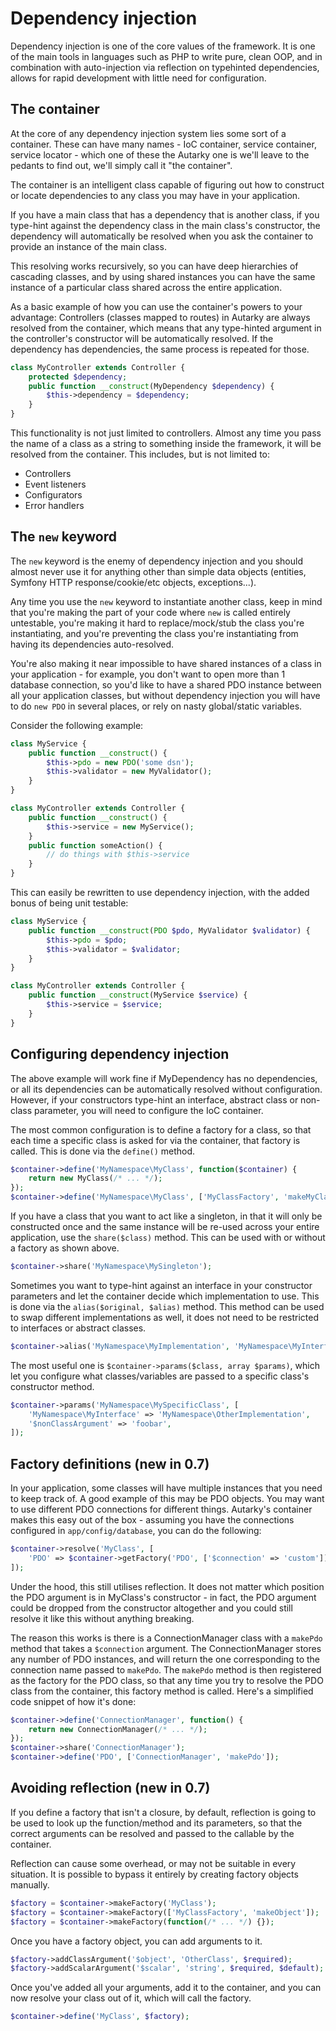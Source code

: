 # Dependency injection

Dependency injection is one of the core values of the framework. It is one of the main tools in languages such as PHP to write pure, clean OOP, and in combination with auto-injection via reflection on typehinted dependencies, allows for rapid development with little need for configuration.

## The container

At the core of any dependency injection system lies some sort of a container. These can have many names - IoC container, service container, service locator - which one of these the Autarky one is we'll leave to the pedants to find out, we'll simply call it "the container".

The container is an intelligent class capable of figuring out how to construct or locate dependencies to any class you may have in your application.

If you have a main class that has a dependency that is another class, if you type-hint against the dependency class in the main class's constructor, the dependency will automatically be resolved when you ask the container to provide an instance of the main class.

This resolving works recursively, so you can have deep hierarchies of cascading classes, and by using shared instances you can have the same instance of a particular class shared across the entire application.

As a basic example of how you can use the container's powers to your advantage: Controllers (classes mapped to routes) in Autarky are always resolved from the container, which means that any type-hinted argument in the controller's constructor will be automatically resolved. If the dependency has dependencies, the same process is repeated for those.

```php
class MyController extends Controller {
	protected $dependency;
	public function __construct(MyDependency $dependency) {
		$this->dependency = $dependency;
	}
}
```

This functionality is not just limited to controllers. Almost any time you pass the name of a class as a string to something inside the framework, it will be resolved from the container. This includes, but is not limited to:

- Controllers
- Event listeners
- Configurators
- Error handlers

## The `new` keyword

The `new` keyword is the enemy of dependency injection and you should almost never use it for anything other than simple data objects (entities, Symfony HTTP response/cookie/etc objects, exceptions...).

Any time you use the `new` keyword to instantiate another class, keep in mind that you're making the part of your code where `new` is called entirely untestable, you're making it hard to replace/mock/stub the class you're instantiating, and you're preventing the class you're instantiating from having its dependencies auto-resolved.

You're also making it near impossible to have shared instances of a class in your application - for example, you don't want to open more than 1 database connection, so you'd like to have a shared PDO instance between all your application classes, but without dependency injection you will have to do `new PDO` in several places, or rely on nasty global/static variables.

Consider the following example:

```php
class MyService {
	public function __construct() {
		$this->pdo = new PDO('some dsn');
		$this->validator = new MyValidator();
	}
}

class MyController extends Controller {
	public function __construct() {
		$this->service = new MyService();
	}
	public function someAction() {
		// do things with $this->service
	}
}
```

This can easily be rewritten to use dependency injection, with the added bonus of being unit testable:

```php
class MyService {
	public function __construct(PDO $pdo, MyValidator $validator) {
		$this->pdo = $pdo;
		$this->validator = $validator;
	}
}

class MyController extends Controller {
	public function __construct(MyService $service) {
		$this->service = $service;
	}
}
```

## Configuring dependency injection

The above example will work fine if MyDependency has no dependencies, or all its dependencies can be automatically resolved without configuration. However, if your constructors type-hint an interface, abstract class or non-class parameter, you will need to configure the IoC container.

The most common configuration is to define a factory for a class, so that each time a specific class is asked for via the container, that factory is called. This is done via the `define()` method.

```php
$container->define('MyNamespace\MyClass', function($container) {
	return new MyClass(/* ... */);
});
$container->define('MyNamespace\MyClass', ['MyClassFactory', 'makeMyClass']);
```

If you have a class that you want to act like a singleton, in that it will only be constructed once and the same instance will be re-used across your entire application, use the `share($class)` method. This can be used with or without a factory as shown above.

```php
$container->share('MyNamespace\MySingleton');
```

Sometimes you want to type-hint against an interface in your constructor parameters and let the container decide which implementation to use. This is done via the `alias($original, $alias)` method. This method can be used to swap different implementations as well, it does not need to be restricted to interfaces or abstract classes.

```php
$container->alias('MyNamespace\MyImplementation', 'MyNamespace\MyInterface');
```

The most useful one is `$container->params($class, array $params)`, which let you configure what classes/variables are passed to a specific class's constructor method.

```php
$container->params('MyNamespace\MySpecificClass', [
	'MyNamespace\MyInterface' => 'MyNamespace\OtherImplementation',
	'$nonClassArgument' => 'foobar',
]);
```

## Factory definitions (new in 0.7)

In your application, some classes will have multiple instances that you need to keep track of. A good example of this may be PDO objects. You may want to use different PDO connections for different things. Autarky's container makes this easy out of the box - assuming you have the connections configured in `app/config/database`, you can do the following:

```php
$container->resolve('MyClass', [
	'PDO' => $container->getFactory('PDO', ['$connection' => 'custom']),
]);
```

Under the hood, this still utilises reflection. It does not matter which position the PDO argument is in MyClass's constructor - in fact, the PDO argument could be dropped from the constructor altogether and you could still resolve it like this without anything breaking.

The reason this works is there is a ConnectionManager class with a `makePdo` method that takes a `$connection` argument. The ConnectionManager stores any number of PDO instances, and will return the one corresponding to the connection name passed to `makePdo`. The `makePdo` method is then registered as the factory for the PDO class, so that any time you try to resolve the PDO class from the container, this factory method is called. Here's a simplified code snippet of how it's done:

```php
$container->define('ConnectionManager', function() {
	return new ConnectionManager(/* ... */);
});
$container->share('ConnectionManager');
$container->define('PDO', ['ConnectionManager', 'makePdo']);
```

## Avoiding reflection (new in 0.7)

If you define a factory that isn't a closure, by default, reflection is going to be used to look up the function/method and its parameters, so that the correct arguments can be resolved and passed to the callable by the container.

Reflection can cause some overhead, or may not be suitable in every situation. It is possible to bypass it entirely by creating factory objects manually.

```php
$factory = $container->makeFactory('MyClass');
$factory = $container->makeFactory(['MyClassFactory', 'makeObject']);
$factory = $container->makeFactory(function(/* ... */) {});
```

Once you have a factory object, you can add arguments to it.

```php
$factory->addClassArgument('$object', 'OtherClass', $required);
$factory->addScalarArgument('$scalar', 'string', $required, $default);
```

Once you've added all your arguments, add it to the container, and you can now resolve your class out of it, which will call the factory.

```php
$container->define('MyClass', $factory);
```
